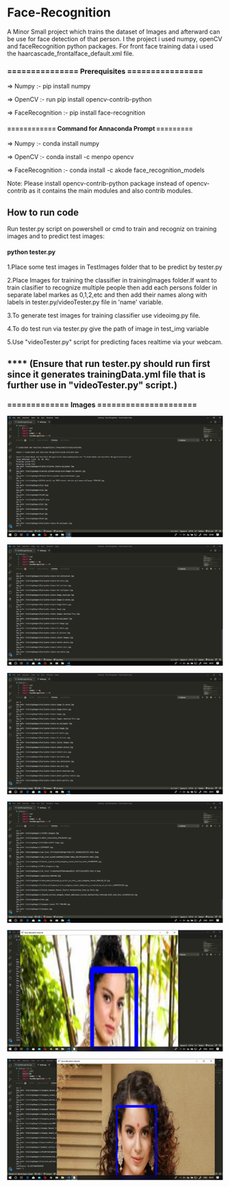 # Face-Recognition
A Minor Small project which trains the dataset of Images and afterward can be use for face detection of that person. I the project i used numpy, openCV and faceRecognition python packages. For front face training data i used the haarcascade_frontalface_default.xml file. 



### =============== Prerequisites ================
=> Numpy :- pip install numpy


=> OpenCV :- run pip install opencv-contrib-python


=> FaceRecognition :- pip install face-recognition

####  ============ Command for Annaconda Prompt =========

=> Numpy :- conda install numpy

=> OpenCV :- conda install -c menpo opencv

=> FaceRecognition :- conda install -c akode face_recognition_models


Note: Please install opencv-contrib-python package instead of opencv-contrib as it contains the main modules and also contrib modules.

## How to run code

Run tester.py script on powershell or cmd to train and recogniz on training images and to predict test images:



#### python tester.py


1.Place some test images in TestImages folder that to be predict by tester.py 

2.Place Images for training the classifier in trainingImages folder.If want to train clasifier to recognize multiple people then add each persons folder in separate label markes as 0,1,2,etc and then add their names along with labels in tester.py/videoTester.py file in 'name' variable.

3.To generate test images for training classifier use videoimg.py file.

4.To do test run via tester.py give the path of image in test_img variable

5.Use "videoTester.py" script for predicting faces realtime via your webcam.

## **** (Ensure that run tester.py should run first since it generates trainingData.yml file that is further use in "videoTester.py" script.)


### ============= Images =====================

![alt text](https://github.com/aj14799/Face-Recognition/blob/master/Screenshots/Screenshot%20(243).png)


![alt text](https://github.com/aj14799/Face-Recognition/blob/master/Screenshots/Screenshot%20(244).png)


![alt text](https://github.com/aj14799/Face-Recognition/blob/master/Screenshots/Screenshot%20(245).png)


![alt text](https://github.com/aj14799/Face-Recognition/blob/master/Screenshots/Screenshot%20(246).png)


![alt text](https://github.com/aj14799/Face-Recognition/blob/master/Screenshots/Screenshot%20(247).png)


![alt text](https://github.com/aj14799/Face-Recognition/blob/master/Screenshots/Screenshot%20(248).png)

